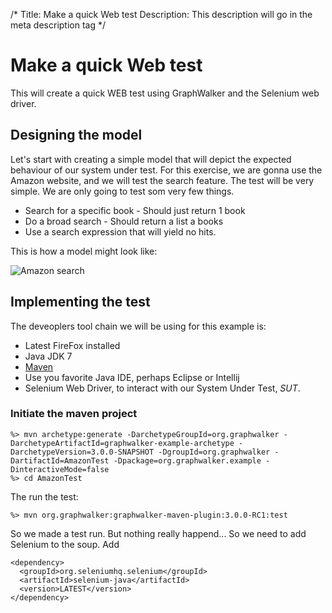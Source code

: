 /*
Title: Make a quick Web test
Description: This description will go in the meta description tag
*/

# Make a quick Web test

This will create a quick WEB test using GraphWalker and the Selenium web driver.


## Designing the model

Let's start with creating a simple model that will depict the expected behaviour of our system under test. For this exercise, we are gonna use the Amazon website, and we will test the search feature. The test will be very simple. We are only going to test som very few things.

 * Search for a specific book - Should just return 1 book
 * Do a broad search - Should return a list a books
 * Use a search expression that will yield no hits.

This is how a model might look like:

<img src="/pico/content/images/AmazonSearch.png" alt="Amazon search">


## Implementing the test

The deveoplers tool chain we will be using for this example is:

 * Latest FireFox installed
 * Java JDK 7
 * [Maven](http://lmgtfy.com/?q=how+to+install+maven)
 * Use you favorite Java IDE, perhaps Eclipse or Intellij
 * Selenium Web Driver, to interact with our System Under Test, *SUT*.

### Initiate the maven project

~~~
%> mvn archetype:generate -DarchetypeGroupId=org.graphwalker -DarchetypeArtifactId=graphwalker-example-archetype -DarchetypeVersion=3.0.0-SNAPSHOT -DgroupId=org.graphwalker -DartifactId=AmazonTest -Dpackage=org.graphwalker.example -DinteractiveMode=false
%> cd AmazonTest
~~~

The run the test:
~~~
%> mvn org.graphwalker:graphwalker-maven-plugin:3.0.0-RC1:test
~~~

So we made a test run. But nothing really happend... So we need to add Selenium to the soup. Add
~~~
<dependency>
  <groupId>org.seleniumhq.selenium</groupId>
  <artifactId>selenium-java</artifactId>
  <version>LATEST</version>
</dependency>
~~~


